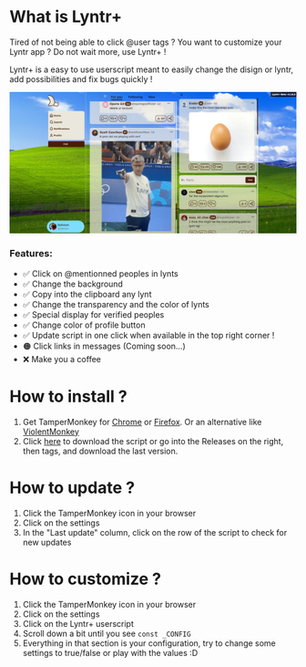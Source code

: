 # What is Lyntr+
 Tired of not being able to click @user tags ? You want to customize your Lyntr app ?
 Do not wait more, use Lyntr+ !
 
 Lyntr+ is a easy to use userscript meant to easily change the disign or lyntr, add possibilities and fix bugs quickly !

![lyntrplus-example.png](https://github.com/Sylicium/lyntr-plus-userscript/blob/main/lyntrplus-example.png?raw=true)

### Features:
- ✅ Click on @mentionned peoples in lynts
- ✅ Change the background
- ✅ Copy into the clipboard any lynt
- ✅ Change the transparency and the color of lynts
- ✅ Special display for verified peoples
- ✅ Change color of profile button
- ✅ Update script in one click when available in the top right corner !
- 🟠 Click links in messages (Coming soon...)
- ❌ Make you a coffee

# How to install ?
 1. Get TamperMonkey for [Chrome](https://chromewebstore.google.com/detail/tampermonkey/dhdgffkkebhmkfjojejmpbldmpobfkfo?hl=fr) or [Firefox](https://addons.mozilla.org/fr/firefox/addon/tampermonkey/). Or an alternative like [ViolentMonkey](https://violentmonkey.github.io/)
 2. Click [here](https://github.com/Sylicium/lyntr-plus-userscript/raw/main/production/lyntr-plus.user.js) to download the script or go into the Releases on the right, then tags, and download the last version.

# How to update ?
 1. Click the TamperMonkey icon in your browser
 2. Click on the settings
 3. In the "Last update" column, click on the row of the script to check for new updates
 
# How to customize ?
 1. Click the TamperMonkey icon in your browser
 2. Click on the settings
 3. Click on the Lyntr+ userscript
 4. Scroll down a bit until you see `const _CONFIG`
 5. Everything in that section is your configuration, try to change some settings to true/false or play with the values :D